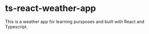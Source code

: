 # ts-react-weather-app
This is a weather app for learning pursposes and built with React and Typescript.
